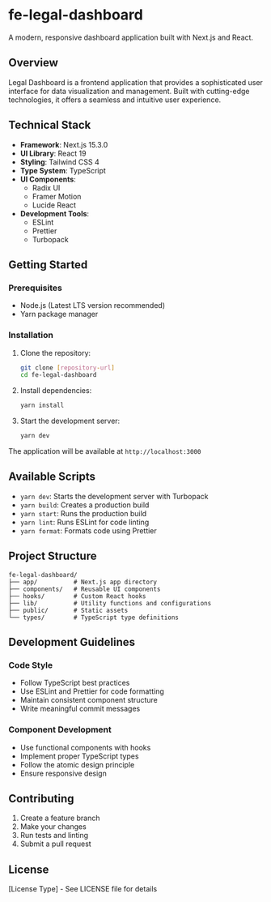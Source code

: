 # fe-legal-dashboard

A modern, responsive dashboard application built with Next.js and React.

## Overview

Legal Dashboard is a frontend application that provides a sophisticated user interface for data visualization and management. Built with cutting-edge technologies, it offers a seamless and intuitive user experience.

## Technical Stack

- **Framework**: Next.js 15.3.0
- **UI Library**: React 19
- **Styling**: Tailwind CSS 4
- **Type System**: TypeScript
- **UI Components**:
  - Radix UI
  - Framer Motion
  - Lucide React
- **Development Tools**:
  - ESLint
  - Prettier
  - Turbopack

## Getting Started

### Prerequisites

- Node.js (Latest LTS version recommended)
- Yarn package manager

### Installation

1. Clone the repository:

   ```bash
   git clone [repository-url]
   cd fe-legal-dashboard
   ```

2. Install dependencies:

   ```bash
   yarn install
   ```

3. Start the development server:
   ```bash
   yarn dev
   ```

The application will be available at `http://localhost:3000`

## Available Scripts

- `yarn dev`: Starts the development server with Turbopack
- `yarn build`: Creates a production build
- `yarn start`: Runs the production build
- `yarn lint`: Runs ESLint for code linting
- `yarn format`: Formats code using Prettier

## Project Structure

```
fe-legal-dashboard/
├── app/          # Next.js app directory
├── components/   # Reusable UI components
├── hooks/        # Custom React hooks
├── lib/          # Utility functions and configurations
├── public/       # Static assets
└── types/        # TypeScript type definitions
```

## Development Guidelines

### Code Style

- Follow TypeScript best practices
- Use ESLint and Prettier for code formatting
- Maintain consistent component structure
- Write meaningful commit messages

### Component Development

- Use functional components with hooks
- Implement proper TypeScript types
- Follow the atomic design principle
- Ensure responsive design

## Contributing

1. Create a feature branch
2. Make your changes
3. Run tests and linting
4. Submit a pull request

## License

[License Type] - See LICENSE file for details
